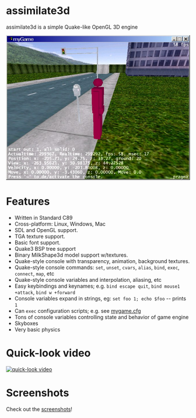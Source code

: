 # assimilate3d

assimilate3d is a simple Quake-like OpenGL 3D engine

![screenshot](screenshots/entities2.jpg)

# Features

* Written in Standard C89
* Cross-platform: Linux, Windows, Mac
* SDL and OpenGL support.
* TGA texture support.
* Basic font support.
* Quake3 BSP tree support
* Binary MilkShape3d model support w/textures.
* Quake-style console with transparency, animation, background textures.
* Quake-style console commands: `set`, `unset`, `cvars`, `alias`, `bind`, `exec`, `connect`, `map`, etc
* Quake-style console variables and interpolation, aliasing, etc
* Easy keybindings and keynames; e.g. `bind escape quit`, `bind mouse1 +attack`, `bind w +forward`
* Console variables expand in strings, eg: `set foo 1; echo $foo` -- prints `1`
* Can `exec` configuration scripts; e.g. see [mygame.cfg](mygame.cfg)
* Tons of console variables controlling state and behavior of game engine
* Skyboxes
* Very basic physics

# Quick-look video

[![quick-look video](https://img.youtube.com/vi/N3xdJlS9l3M/0.jpg)](https://www.youtube.com/watch?v=N3xdJlS9l3M)

# Screenshots

Check out the [screenshots](screenshots)!
